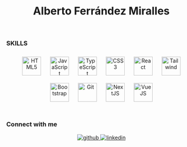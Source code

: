 
<div align="center">
  <h1> Alberto Ferrández Miralles </h1>
</div>  

<br/>  

### SKILLS  
<div align="center">  
<a href="https://en.wikipedia.org/wiki/HTML5" target="_blank"><img style="margin: 10px" src="https://img.shields.io/badge/HTML5-E34F26?style=for-the-badge&logo=html5&logoColor=white" alt="HTML5" height="50" /></a>  
<a href="https://www.javascript.com/" target="_blank"><img style="margin: 10px" src="https://img.shields.io/badge/JavaScript-F7DF1E?style=for-the-badge&logo=javascript&logoColor=black" alt="JavaScript" height="50" /></a>  
<a href="https://www.typescriptlang.org/" target="_blank"><img style="margin: 10px" src="https://img.shields.io/badge/TypeScript-007ACC?style=for-the-badge&logo=typescript&logoColor=white" alt="TypeScript" height="50" /></a>  
<a href="https://www.w3schools.com/css/" target="_blank"><img style="margin: 10px" src="https://img.shields.io/badge/CSS3-1572B6?style=for-the-badge&logo=css3&logoColor=white" alt="CSS3" height="50" /></a>
<a href="https://reactjs.org/" target="_blank"><img style="margin: 10px" src="https://img.shields.io/badge/-ReactJs-61DAFB?logo=react&logoColor=white&style=for-the-badge" alt="React" height="50" /></a>  
<a href="https://tailwindcss.com/" target="_blank"><img style="margin: 10px" src="https://img.shields.io/badge/Tailwind_CSS-38B2AC?style=for-the-badge&logo=tailwind-css&logoColor=white" alt="Tailwind" height="50" /></a>  
<a href="https://getbootstrap.com/docs/3.4/javascript/" target="_blank"><img style="margin: 10px" src="https://img.shields.io/badge/Bootstrap-563D7C?style=for-the-badge&logo=bootstrap&logoColor=white" alt="Bootstrap" height="50" /></a>  
<a href="https://github.com/" target="_blank"><img style="margin: 10px" src="https://img.shields.io/badge/GIT-E44C30?style=for-the-badge&logo=git&logoColor=white" alt="Git" height="50" /></a>  
<a href="https://nextjs.org/" target="_blank"><img style="margin: 10px" src="https://img.shields.io/badge/Next-black?style=for-the-badge&logo=next.js&logoColor=white" alt="NextJS" height="50" /></a>
<a href="https://vuejs.org/" target="_blank"><img style="margin: 10px" src="https://img.shields.io/badge/Vue.js-35495E?style=for-the-badge&logo=vuedotjs&logoColor=4FC08D" alt="VueJS" height="50" /></a>
</div>

<br/>  

### Connect with me  
<div align="center">
<a href="https://github.com/albertoferrandez" target="_blank">
<img src=https://img.shields.io/badge/github-%2324292e.svg?&style=for-the-badge&logo=github&logoColor=white alt=github style="margin-bottom: 5px;" />
</a>
<a href="https://www.linkedin.com/in/albertoferrandezmiralles" target="_blank">
<img src=https://img.shields.io/badge/linkedin-%231E77B5.svg?&style=for-the-badge&logo=linkedin&logoColor=white alt=linkedin style="margin-bottom: 5px;" />
</a>  
</div>  
  
<br/>  
